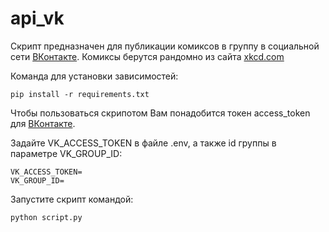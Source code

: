 # api_vk

Скрипт предназначен для публикации комиксов в группу в социальной сети [ВКонтакте](https://vk.com/). Комиксы берутся рандомно из сайта [xkcd.com](https://xkcd.com/)

Команда для установки зависимостей:
``` 
pip install -r requirements.txt
``` 
Чтобы пользоваться скрипотом Вам понадобится токен access_token для [ВКонтакте](https://vk.com/).

Задайте VK_ACCESS_TOKEN в файле .env, а также id группы в параметре VK_GROUP_ID:
```
VK_ACCESS_TOKEN=
VK_GROUP_ID=
```
Запустите скрипт командой:
```
python script.py
```